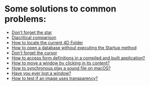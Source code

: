 # Some solutions to common problems:

* <a href="https://github.com/vdelachaux/tip-and-tricks/blob/master/docs/Don't%20forget%20the%20star.md">Don't forget the star</a>
* <a href="https://github.com/vdelachaux/tip-and-tricks/blob/master/docs/Diacritical%20comparison.md">Diacritical comparison</a>
* <a href="https://github.com/vdelachaux/tip-and-tricks/blob/master/docs/How%20to%20locate%20the%20current%204D%20Folder.md">How to locate the current 4D Folder</a>
* <a href="https://github.com/vdelachaux/tip-and-tricks/blob/master/docs/How%20to%20open%20a%20database%20without%20executing%20the%20Startup%20method.md">How to open a database without executing the Startup method</a>
* <a href="https://github.com/vdelachaux/tip-and-tricks/blob/master/docs/Don't%20forget%20the%20cursor.md">Don't forget the cursor</a>
* <a href="https://github.com/vdelachaux/tip-and-tricks/blob/master/docs/Accessing%20form%20definitions%20in%20a%20compiled%20and%20built%20application.md">How to access form definitions in a compiled and built application?</a>
* <a href="https://github.com/vdelachaux/tip-and-tricks/blob/master/docs/How%20to%20move%20a%20window%20by%20clicking%20in%20its%20content.md">How to move a window by clicking in its content?</a>
* <a href="https://github.com/vdelachaux/tip-and-tricks/blob/master/docs/How%20to%20synchronous%20play%20a %20sound%20file%20on%20macOS.md">How to synchronous play a  sound file on macOS?</a>
* <a href="https://github.com/vdelachaux/tip-and-tricks/blob/master/docs/Have%20you%20ever%20lost%20a%20window.md">Have you ever lost a window?</a>
* <a href="https://github.com/vdelachaux/tip-and-tricks/blob/master/docs/How%20to%20test%20if%20an%20image%20uses%20transparency.md">How to test if an image uses transparency?</a>



